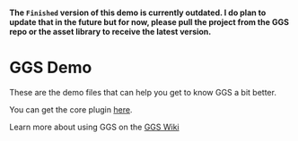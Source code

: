 #### The `Finished` version of this demo is currently outdated. I do plan to update that in the future but for now, please pull the project from the GGS repo or the asset library to receive the latest version.
# GGS Demo
These are the demo files that can help you get to know GGS a bit better.

You can get the core plugin [here](https://github.com/PunchablePlushie/godot_ggs).

Learn more about using GGS on the [GGS Wiki](https://github.com/PunchablePlushie/godot_ggs/wiki)

